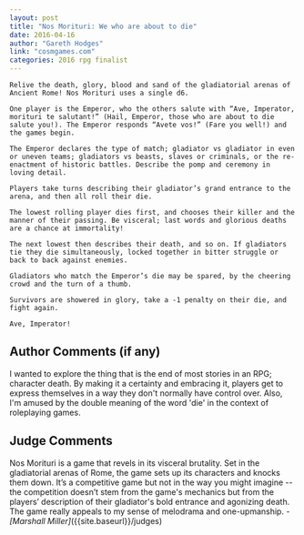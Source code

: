 ```yaml
---
layout: post
title: "Nos Morituri: We who are about to die"
date: 2016-04-16
author: "Gareth Hodges"
link: "cosmgames.com"
categories: 2016 rpg finalist
---
```

```
Relive the death, glory, blood and sand of the gladiatorial arenas of Ancient Rome! Nos Morituri uses a single d6.

One player is the Emperor, who the others salute with “Ave, Imperator, morituri te salutant!” (Hail, Emperor, those who are about to die salute you!). The Emperor responds “Avete vos!” (Fare you well!) and the games begin.

The Emperor declares the type of match; gladiator vs gladiator in even or uneven teams; gladiators vs beasts, slaves or criminals, or the re-enactment of historic battles. Describe the pomp and ceremony in loving detail. 

Players take turns describing their gladiator’s grand entrance to the arena, and then all roll their die.

The lowest rolling player dies first, and chooses their killer and the manner of their passing. Be visceral; last words and glorious deaths are a chance at immortality!

The next lowest then describes their death, and so on. If gladiators tie they die simultaneously, locked together in bitter struggle or back to back against enemies.

Gladiators who match the Emperor’s die may be spared, by the cheering crowd and the turn of a thumb. 

Survivors are showered in glory, take a -1 penalty on their die, and fight again. 

Ave, Imperator!
```
## Author Comments (if any)

I wanted to explore the thing that is the end of most stories in an RPG; character death. By making it a certainty and embracing it, players get to express themselves in a way they don't normally have control over. Also, I'm amused by the double meaning of the word 'die' in the context of roleplaying games.

## Judge Comments

Nos Morituri is a game that revels in its visceral brutality. Set in the gladiatorial arenas of Rome, the game sets up its characters and knocks them down. It’s a competitive game but not in the way you might imagine -- the competition doesn’t stem from the game's mechanics but from the players’ description of their gladiator's bold entrance and agonizing death. The game really appeals to my sense of melodrama and one-upmanship.  _- [Marshall Miller]_({{site.baseurl}}/judges)